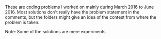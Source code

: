 These are coding problems I worked on mainly during March 2016 to June 2016. Most solutions don't really have the problem statement in the comments, but the folders might give an idea of the contest from where the problem is taken.

Note: Some of the solutions are mere experiments.